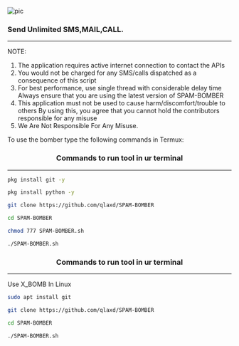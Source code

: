![pic](https://static1.howtogeekimages.com/wordpress/wp-content/uploads/2019/04/email-bomb.jpg)



### Send Unlimited SMS,MAIL,CALL.
***

  
NOTE:
1) The application requires active internet connection to contact the APIs
2) You would not be charged for any SMS/calls dispatched as a consequence of this script
3) For best performance, use single thread with considerable delay time
Always ensure that you are using the latest version of SPAM-BOMBER
4) This application must not be used to cause harm/discomfort/trouble to others
By using this, you agree that you cannot hold the contributors responsible for any misuse
5) We Are Not Responsible For Any Misuse.


To use the bomber type the following commands in Termux:
### <p align="center">Commands to run tool in ur terminal
***

```bash
pkg install git -y 
```
```bash
pkg install python -y 
```
```bash
git clone https://github.com/qlaxd/SPAM-BOMBER
```
```bash
cd SPAM-BOMBER
```
```bash
chmod 777 SPAM-BOMBER.sh
```
```bash
./SPAM-BOMBER.sh
```
### <p align="center">Commands to run tool in ur terminal
***
Use X_BOMB In Linux
```bash
sudo apt install git
```
```bash
git clone https://github.com/qlaxd/SPAM-BOMBER
```
```bash
cd SPAM-BOMBER
```
```bash
./SPAM-BOMBER.sh
```